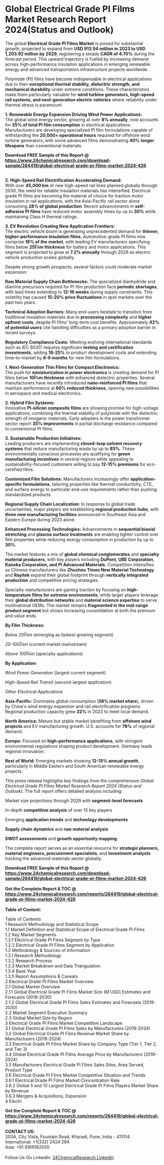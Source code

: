 <h1>Global Electrical Grade PI Films Market Research Report 2024(Status and Outlook)</h1><p>The global <strong>Electrical Grade PI Films Market</strong> is poised for substantial growth, projected to expand from <strong>USD 913.94 million in 2023 to USD 1,203.92 million by 2029</strong>, registering a steady <strong>CAGR of 4.70%</strong> during the forecast period. This upward trajectory is fueled by increasing demand across high-performance insulation applications in emerging renewable energy and advanced transportation infrastructure projects worldwide.</p><p>Polyimide (PI) films have become indispensable in electrical applications due to their <strong>exceptional thermal stability, dielectric strength, and mechanical durability</strong> under extreme conditions. These characteristics make them particularly valuable for <strong>wind turbine generators, high-speed rail systems, and next-generation electric vehicles</strong> where reliability under thermal stress is paramount.</p><p><strong>1. Renewable Energy Expansion Driving Wind Power Applications:</strong><br>
The global wind energy sector, growing at over <strong>8% annually</strong>, now accounts for <strong>35% of total PI film consumption</strong> in electrical applications. Manufacturers are developing specialized PI film formulations capable of withstanding the <strong>20,000+ operational hours</strong> required for offshore wind turbine generators, with some advanced films demonstrating <strong>40% longer lifespans</strong> than conventional materials.</p><div><b>Download FREE Sample of this Report @ 
            <a href="https://www.24chemicalresearch.com/download-sample/264419/global-electrical-grade-pi-films-market-2024-426">
            https://www.24chemicalresearch.com/download-sample/264419/global-electrical-grade-pi-films-market-2024-426</a></b></div><br><p><strong>2. High-Speed Rail Electrification Accelerating Demand:</strong><br>
With over <strong>45,000 km</strong> of new high-speed rail lines planned globally through 2030, the need for reliable insulation materials has intensified. Electrical grade PI films are becoming the material of choice for traction motor insulation in rail applications, with the Asia-Pacific rail sector alone consuming <strong>28% of global production</strong>. Recent advancements in <strong>self-adhesive PI films</strong> have reduced motor assembly times by up to <strong>30%</strong> while maintaining Class H thermal ratings.</p><p><strong>3. EV Revolution Creating New Application Frontiers:</strong><br>
The electric vehicle boom is generating unprecedented demand for <strong>thinner, higher-performance insulation films</strong>. Automotive-grade PI films now comprise <strong>18% of the market</strong>, with leading EV manufacturers specifying films below <strong>25Î¼m thickness</strong> for battery and motor applications. This segment is projected to grow at <strong>7.2% annually</strong> through 2029 as electric vehicle production scales globally.</p><p>Despite strong growth prospects, several factors could moderate market expansion:</p><p><strong>Raw Material Supply Chain Bottlenecks:</strong> The specialized dianhydride and diamine precursors required for PI film production face <strong>periodic shortages</strong>, with lead times extending to <strong>12-16 weeks</strong> during supply constraints. This volatility has caused <strong>15-20% price fluctuations</strong> in spot markets over the past two years.</p><p><strong>Technical Adoption Barriers:</strong> Many end-users hesitate to transition from traditional insulation materials due to <strong>processing complexity</strong> and <strong>higher upfront costs</strong>, despite PI films' long-term cost benefits. Approximately <strong>42% of potential users</strong> cite handling difficulties as a primary adoption barrier in recent surveys.</p><p><strong>Regulatory Compliance Costs:</strong> Meeting evolving international standards such as IEC 60317 requires significant <strong>testing and certification investments</strong>, adding <strong>18-25%</strong> to product development costs and extending time-to-market by <strong>6-9 months</strong> for new film formulations.</p><p><strong>1. Next-Generation Thin Films for Compact Electronics:</strong><br>
The push for <strong>miniaturization in power electronics</strong> is creating demand for PI films below <strong>10Î¼m thickness</strong> with enhanced dielectric properties. Several manufacturers have recently introduced <strong>nano-reinforced PI films</strong> that maintain performance at <strong>60% reduced thickness</strong>, opening new possibilities in aerospace and medical electronics.</p><p><strong>2. Hybrid Film Systems:</strong><br>
Innovative <strong>PI-silicon composite films</strong> are showing promise for high-voltage applications, combining the thermal stability of polyimide with the dielectric strength of inorganic materials. Early adopters in the power transformer sector report <strong>35% improvements</strong> in partial discharge resistance compared to conventional PI films.</p><p><strong>3. Sustainable Production Initiatives:</strong><br>
Leading producers are implementing <strong>closed-loop solvent recovery systems</strong> that reduce manufacturing waste by up to <strong>85%</strong>. These environmentally conscious processes are qualifying for <strong>green manufacturing incentives</strong> in several regions while appealing to sustainability-focused customers willing to pay <strong>12-15% premiums</strong> for eco-certified films.</p><p><strong>Customized Film Solutions:</strong> Manufacturers increasingly offer <strong>application-specific formulations</strong>, tailoring properties like thermal conductivity, CTE, and surface energy to particular end-use requirements rather than pushing standardized products.</p><p><strong>Regional Supply Chain Localization:</strong> In response to global trade uncertainties, major players are establishing <strong>regional production hubs</strong>, with <strong>three new manufacturing facilities</strong> announced in Southeast Asia and Eastern Europe during 2023 alone.</p><p><strong>Enhanced Processing Technologies:</strong> Advancements in <strong>sequential biaxial stretching</strong> and <strong>plasma surface treatments</strong> are enabling tighter control over film properties while reducing energy consumption in production by up to <strong>30%</strong>.</p><p>The market features a mix of <strong>global chemical conglomerates</strong> and <strong>specialty material producers</strong>, with key players including <strong>DuPont, UBE Corporation, Kaneka Corporation, and PI Advanced Materials</strong>. Competition intensifies as Chinese manufacturers like <strong>Zhuzhou Times New Material Technology</strong> and <strong>Rayitek</strong> expand their global footprint through <strong>vertically integrated production</strong> and competitive pricing strategies.</p><p>Specialty manufacturers are gaining traction by focusing on <strong>high-temperature films for extreme environments</strong>, while larger players leverage their <strong>global distribution networks</strong> and <strong>material science expertise</strong> to serve multinational OEMs. The market remains <strong>fragmented in the mid-range product segment</strong> but shows increasing consolidation at both the premium and value ends.</p><p><strong>By Film Thickness:</strong></p><p><em>Below 20Î¼m</em> (emerging as fastest-growing segment)</p><p><em>20-100Î¼m</em> (current market mainstream)</p><p><em>Above 100Î¼m</em> (specialty applications)</p><p><strong>By Application:</strong></p><p><em>Wind Power Generation</em> (largest current segment)</p><p><em>High-Speed Rail Transit</em> (second-largest application)</p><p><em>Other Electrical Applications</em></p><p><strong>Asia-Pacific:</strong> Dominates global consumption (<strong>58% market share</strong>), driven by China's wind energy expansion and rail electrification programs. Regional production capacity grew <strong>22%</strong> in 2023 to meet local demand.</p><p><strong>North America:</strong> Mature but stable market benefiting from <strong>offshore wind projects</strong> and EV manufacturing growth. U.S. accounts for <strong>78%</strong> of regional demand.</p><p><strong>Europe:</strong> Focused on <strong>high-performance applications</strong>, with stringent environmental regulations shaping product development. Germany leads regional innovation.</p><p><strong>Rest of World:</strong> Emerging markets showing <strong>12-15% annual growth</strong>, particularly in Middle Eastern and South American renewable energy projects.</p><p>This press release highlights key findings from the comprehensive <em>Global Electrical Grade PI Films Market Research Report 2024 (Status and Outlook)</em>. The full report offers detailed analysis including:</p><p>Market size projections through 2029 with <strong>segment-level forecasts</strong></p><p>In-depth <strong>competitive analysis</strong> of over 15 key players</p><p>Emerging <strong>application trends</strong> and <strong>technology developments</strong></p><p><strong>Supply chain dynamics</strong> and <strong>raw material analysis</strong></p><p><strong>SWOT assessments</strong> and <strong>growth opportunity mapping</strong></p><p>The complete report serves as an essential resource for <strong>strategic planners, material engineers, procurement specialists</strong>, and <strong>investment analysts</strong> tracking the advanced materials sector globally.</p><div><b>Download FREE Sample of this Report @ 
            <a href="https://www.24chemicalresearch.com/download-sample/264419/global-electrical-grade-pi-films-market-2024-426">
            https://www.24chemicalresearch.com/download-sample/264419/global-electrical-grade-pi-films-market-2024-426</a></b></div><br><div><b>Get the Complete Report & TOC @ 
            <a href="https://www.24chemicalresearch.com/reports/264419/global-electrical-grade-pi-films-market-2024-426">
            https://www.24chemicalresearch.com/reports/264419/global-electrical-grade-pi-films-market-2024-426</a></b></div><br>
            <b>Table of Content:</b><p>Table of Contents<br />
1 Research Methodology and Statistical Scope<br />
1.1 Market Definition and Statistical Scope of Electrical Grade PI Films<br />
1.2 Key Market Segments<br />
1.2.1 Electrical Grade PI Films Segment by Type<br />
1.2.2 Electrical Grade PI Films Segment by Application<br />
1.3 Methodology & Sources of Information<br />
1.3.1 Research Methodology<br />
1.3.2 Research Process<br />
1.3.3 Market Breakdown and Data Triangulation<br />
1.3.4 Base Year<br />
1.3.5 Report Assumptions & Caveats<br />
2 Electrical Grade PI Films Market Overview<br />
2.1 Global Market Overview<br />
2.1.1 Global Electrical Grade PI Films Market Size (M USD) Estimates and Forecasts (2019-2030)<br />
2.1.2 Global Electrical Grade PI Films Sales Estimates and Forecasts (2019-2030)<br />
2.2 Market Segment Executive Summary<br />
2.3 Global Market Size by Region<br />
3 Electrical Grade PI Films Market Competitive Landscape<br />
3.1 Global Electrical Grade PI Films Sales by Manufacturers (2019-2024)<br />
3.2 Global Electrical Grade PI Films Revenue Market Share by Manufacturers (2019-2024)<br />
3.3 Electrical Grade PI Films Market Share by Company Type (Tier 1, Tier 2, and Tier 3)<br />
3.4 Global Electrical Grade PI Films Average Price by Manufacturers (2019-2024)<br />
3.5 Manufacturers Electrical Grade PI Films Sales Sites, Area Served, Product Type<br />
3.6 Electrical Grade PI Films Market Competitive Situation and Trends<br />
3.6.1 Electrical Grade PI Films Market Concentration Rate<br />
3.6.2 Global 5 and 10 Largest Electrical Grade PI Films Players Market Share by Revenue<br />
3.6.3 Mergers & Acquisitions, Expansion<br />
4 Electri</p><div><b>Get the Complete Report & TOC @ 
            <a href="https://www.24chemicalresearch.com/reports/264419/global-electrical-grade-pi-films-market-2024-426">
            https://www.24chemicalresearch.com/reports/264419/global-electrical-grade-pi-films-market-2024-426</a></b></div><br><b>CONTACT US:</b><br>
            203A, City Vista, Fountain Road, Kharadi, Pune, India - 411014<br>
            International: +1(332) 2424 294<br>
            Asia: +91 9169162030 <br><br>
            Follow Us On LinkedIn: <a href="https://www.linkedin.com/company/24chemicalresearch/">24ChemicalResearch LinkedIn</a>